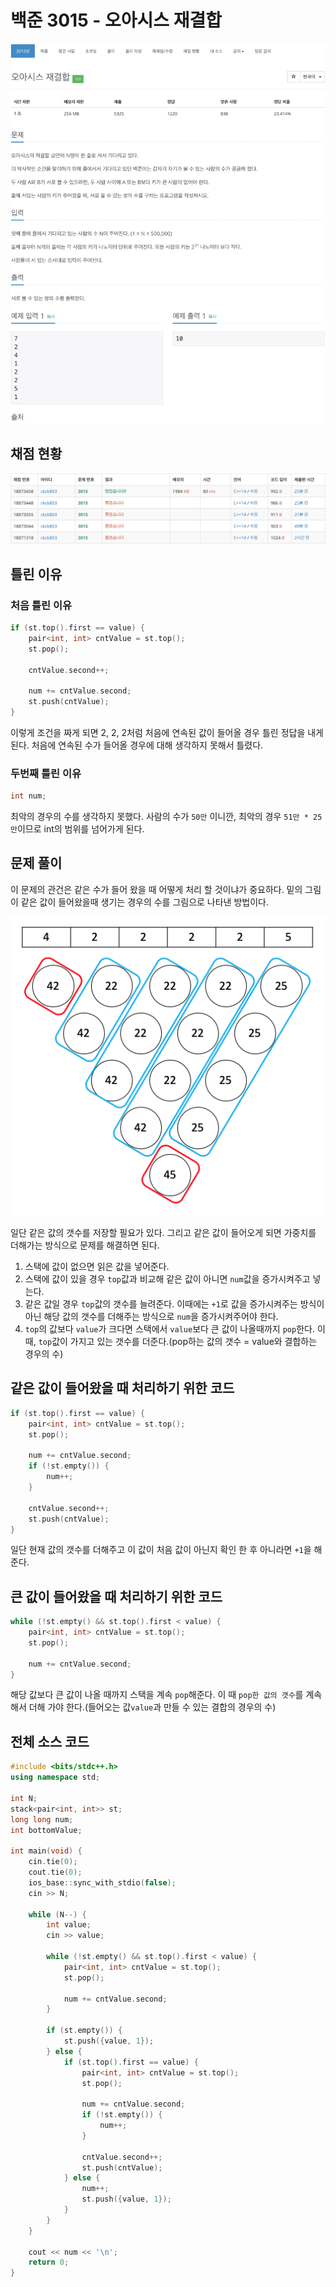 # 백준 3015 - 오아시스 재결합

![](3015.jpeg)

## 채점 현황
![](3015_score.png)

## 틀린 이유
### 처음 틀린 이유
```cpp
if (st.top().first == value) {
    pair<int, int> cntValue = st.top();
    st.pop();

    cntValue.second++;

    num += cntValue.second;
    st.push(cntValue);
}
```
이렇게 조건을 짜게 되면 2, 2, 2처럼 처음에 연속된 값이 들어올 경우 틀린 정답을 내게 된다.
처음에 연속된 수가 들어올 경우에 대해 생각하지 못해서 틀렸다.

### 두번째 틀린 이유
```cpp
int num;
```
최악의 경우의 수를 생각하지 못했다. 사람의 수가 `50만` 이니깐, 최악의 경우 `51만 * 25만`이므로 int의 범위를 넘어가게 된다.


## 문제 풀이
이 문제의 관건은 같은 수가 들어 왔을 때 어떻게 처리 할 것이냐가 중요하다.
밑의 그림이 같은 값이 들어왔을때 생기는 경우의 수를 그림으로 나타낸 방법이다.

![](해설.png)

일단 같은 값의 갯수를 저장할 필요가 있다. 그리고 같은 값이 들어오게 되면 가중치를 더해가는 방식으로 문제를 해결하면 된다. 

1. 스택에 값이 없으면 읽은 값을 넣어준다.
2. 스택에 값이 있을 경우 `top`값과 비교해 같은 값이 아니면 `num`값을 증가시켜주고 넣는다.
3. 같은 값일 경우 `top`값의 갯수를 늘려준다. 이때에는 `+1`로 값을 증가시켜주는 방식이 아닌 해당 값의 갯수를 더해주는 방식으로 `num`을 증가시켜주어야 한다.
4. `top`의 값보다 `value`가 크다면 스택에서 `value`보다 큰 값이 나올때까지 `pop`한다. 이때, `top`값이 가지고 있는 갯수를 더준다.(pop하는 값의 갯수 = value와 결합하는 경우의 수)

## 같은 값이 들어왔을 때 처리하기 위한 코드
```cpp
if (st.top().first == value) {
    pair<int, int> cntValue = st.top();
    st.pop();

    num += cntValue.second;
    if (!st.empty()) {
        num++;
    }

    cntValue.second++;
    st.push(cntValue);
}
```
일단 현재 값의 갯수를 더해주고 이 값이 처음 값이 아닌지 확인 한 후 아니라면 `+1`을 해준다.

## 큰 값이 들어왔을 때 처리하기 위한 코드
```cpp
while (!st.empty() && st.top().first < value) {
    pair<int, int> cntValue = st.top();
    st.pop();

    num += cntValue.second;
}
```
해당 값보다 큰 값이 나올 때까지 스택을 계속 `pop`해준다. 이 때 `pop한 값의 갯수`를 계속해서 더해 가야 한다.(들어오는 값`value`과 만들 수 있는 결합의 경우의 수)


## 전체 소스 코드
```cpp
#include <bits/stdc++.h>
using namespace std;

int N;
stack<pair<int, int>> st;
long long num;
int bottomValue;

int main(void) {
    cin.tie(0);
    cout.tie(0);
    ios_base::sync_with_stdio(false);
    cin >> N;

    while (N--) {
        int value;
        cin >> value;

        while (!st.empty() && st.top().first < value) {
            pair<int, int> cntValue = st.top();
            st.pop();

            num += cntValue.second;
        }

        if (st.empty()) {
            st.push({value, 1});
        } else {
            if (st.top().first == value) {
                pair<int, int> cntValue = st.top();
                st.pop();

                num += cntValue.second;
                if (!st.empty()) {
                    num++;
                }

                cntValue.second++;
                st.push(cntValue);
            } else {
                num++;
                st.push({value, 1});
            }
        }
    }

    cout << num << '\n';
    return 0;
}
```